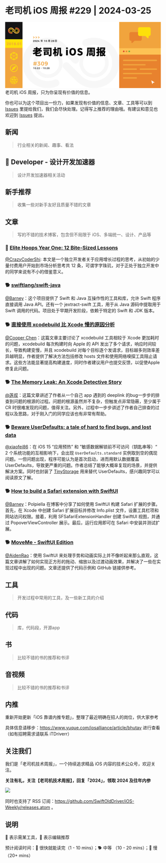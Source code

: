 # 老司机 iOS 周报 #229 | 2024-03-25

![ios-weekly](https://github.com/SwiftOldDriver/iOS-Weekly/blob/master/assets/weekly-header/309.jpg?raw=true)
老司机 iOS 周报，只为你呈现有价值的信息。

你也可以为这个项目出一份力，如果发现有价值的信息、文章、工具等可以到 [Issues](https://github.com/SwiftOldDriver/iOS-Weekly/issues) 里提给我们，我们会尽快处理。记得写上推荐的理由哦。有建议和意见也欢迎到 [Issues](https://github.com/SwiftOldDriver/iOS-Weekly/issues) 提出。

## 新闻

> 行业相关的新闻、趣事、看法

##  Developer - 设计开发加速器

> 设计开发加速器相关活动

## 新手推荐

> 收集一些对新手友好且质量不错的文章

## 文章

> 写的不错的技术博客，包含但不局限于 iOS、多端统一、设计、产品等

### 🐢 [Elite Hoops Year One: 12 Bite-Sized Lessons](https://www.swiftjectivec.com/elite-hoops-gaining-users-as-an-indie-app-with-paid-ads-and-lessons-learned/)

[@CrazyCoderShi](https://github.com/CrazyCoderShi): 本文是一个独立开发者关于应用增长过程的思考，从初始的少量付费用户开始到市场分析思考共 12 条，可谓字字珠玑，对于正处于独立开发中的同学来说有不小的借鉴意义。

### 🐕 [swiftlang/swift-java](https://github.com/swiftlang/swift-java)

[@Barney](https://github.com/BarneyZhaoooo)：这个项目提供了 Swift 和 Java 互操作性的工具和库，允许 Swift 程序直接调用 Java API。还有一个 jextract-swift 工具，用于从 Java 源码中提取用于 Swift 调用的代码。项目处于早期开发阶段，依赖于特定的 Swift 和 JDK 版本。

### 🐕 [直接使用 xcodebuild 比 Xcode 慢的原因分析](https://github.com/wojciech-kulik/xcodebuild.nvim/issues/201#issuecomment-2423828065)

[@Cooper Chen](https://github.com/cjlcooper)：这篇文章主要讨论了 xcodebuild 工具相较于 Xcode 更加耗时的问题，xcodebuild 每次构建时向 Apple 的 API 发出了多个请求，响应时间较长，导致构建变慢，并且 xcodebuild 对每个目标逐个发请求，目标越多则效率差异越明显，作者提供了解决方法包括修改 hosts 文件和使用网络嗅探工具阻止请求。这些方法能显著提高构建速度，同时作者建议用户也提交反馈，以促使Apple修复此问题。


### 🐕 [The Memory Leak: An Xcode Detective Story](https://www.emergetools.com/blog/posts/the-memory-leak-an-xcode-detective-story)

[@莲叔](https://github.com/aaaron7)：这篇文章讲述了作者从一个自己 app 遇到的 deeplink 的bug一步步的排查到问题的根源的过程。问题的根源虽然并不复杂，但触发点非常隐蔽，至少属于 CR 时很难发现的问题，值得关注。另外，过程中一步步讲述了作者自己排查的过程以及思路，对于刚入门的同学应该也有非常有帮助。


### 🐕 [Beware UserDefaults: a tale of hard to find bugs, and lost data](https://christianselig.com/2024/10/beware-userdefaults/)

[@xiaofei86](https://github.com/xiaofei86)：在 iOS 15 “应用预热” 和 ”敏感数据解锁前不可访问（钥匙串等）“ 2 个系统功能的互相影响下，会出现 `UserDefaults.standard` 实例取到空的偶现问题。一但问题出现，程序可能认为是首次启动，进而用默认数据覆盖 UserDefaults，导致更严重的问题。作者总结了能够大概率复现的场景，并提供解决方案。同时也封装了 [TinyStorage](https://github.com/christianselig/TinyStorage) 用来替代 UserDefaults，感兴趣同学可以阅读原文了解。

### 🐕 [How to build a Safari extension with SwiftUI](https://www.polpiella.dev/safari-extensions-swiftui/)

[@Barney](https://github.com/BarneyZhaoooo)：Polpiella 在博客中分享了如何使用 SwiftUI 构建 Safari 扩展的步骤。首先，在 Xcode 中创建 Safari 扩展目标并修改 Info.plist 文件，设置工具栏项和网站访问权限。接着，利用 SFSafariExtensionHandler 创建 SwiftUI 视图，并通过 PopoverViewController 展示。最后，运行应用即可在 Safari 中安装并测试扩展。

### 🐕 [MoveMe - SwiftUI Edition](https://whackylabs.com/swift/swiftui/ios/animation/2024/09/12/moveme-swiftui-edition/)

[@AidenRao](https://weibo.com/AidenRao)：使用 SwiftUI 来处理手势和动画实际上并不像听起来那么直观，这篇文章讲解了如何实现正方形的拖动、缩放以及过渡动画效果，并解决了一些在实现过程中出现的问题。文章还提供了代码示例和 GitHub 链接供参考。

## 工具

> 开发过程中常用的工具，及一些新工具的介绍

## 代码

> 库，代码段，开源app

## 书

> 比较不错的书的推荐和书评

## 音视频

> 比较不错的书的推荐和书评

## 内推

重新开始更新「iOS 靠谱内推专题」，整理了最近明确在招人的岗位，供大家参考

具体信息请移步：https://www.yuque.com/iosalliance/article/bhutav 进行查看（如有招聘需求请联系 iTDriverr）

## 关注我们

我们是「老司机技术周报」，一个持续追求精品 iOS 内容的技术公众号，欢迎关注。

**关注有礼，关注【老司机技术周报】，回复「2024」，领取 2024 及往年内参**

![](https://github.com/SwiftOldDriver/iOS-Weekly/blob/master/assets/qrcode_for_wechat.jpg?raw=true)

同时也支持了 RSS 订阅：https://github.com/SwiftOldDriver/iOS-Weekly/releases.atom 。

## 说明

🚧 表示需某工具，🌟 表示编辑推荐

预计阅读时间：🐎 很快就能读完（1 - 10 mins）；🐕 中等 （10 - 20 mins）；🐢 慢（20+ mins）
